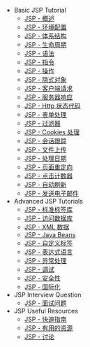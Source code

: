  - Basic JSP Tutorial
   - [JSP - 概述](jsp_overview.md)
   - [JSP - 环境配置](jsp_environment_setup.md)
   - [JSP - 体系结构](jsp_architecture.md)
   - [JSP - 生命周期](jsp_life_cycle.md)
   - [JSP - 语法](jsp_syntax.md)
   - [JSP - 指令](jsp_directives.md)
   - [JSP - 操作](jsp_actions.md)
   - [JSP - 隐式对象](jsp_implicit_objects.md)
   - [JSP - 客户端请求](jsp_client_request.md)
   - [JSP - 服务器响应](jsp_server_response.md)
   - [JSP - Http 状态代码](jsp_http_status_codes.md)
   - [JSP - 表单处理](jsp_form_processing.md)
   - [JSP - 过滤器](jsp_writing_filters.md)
   - [JSP - Cookies 处理](jsp_cookies_handling.md)
   - [JSP - 会话跟踪](jsp_session_tracking.md)
   - [JSP - 文件上传](jsp_file_uploading.md)
   - [JSP - 处理日期](jsp_handling_date.md)
   - [JSP - 页面重定向](jsp_page_redirect.md)
   - [JSP - 点击计数器](jsp_hits_counter.md)
   - [JSP - 自动刷新](jsp_auto_refresh.md)
   - [JSP - 发送电子邮件](jsp_sending_email.md)
 - Advanced JSP Tutorials
   - [JSP - 标准标签库](jsp_standard_tag_library.md)
   - [JSP - 访问数据库](jsp_database_access.md)
   - [JSP - XML 数据](jsp_xml_data.md)
   - [JSP - Java Beans](jsp_java_beans.md)
   - [JSP - 自定义标签](jsp_custom_tags.md)
   - [JSP - 表达式语言](jsp_expression_language.md)
   - [JSP - 异常处理](jsp_exception_handling.md)
   - [JSP - 调试](jsp_debugging.md)
   - [JSP - 安全性](jsp_security.md)
   - [JSP - 国际化](jsp_internationalization.md)
 - JSP Interview Question
   - [JSP - 面试问题](jsp_interview_questions.md)
 - JSP Useful Resources
   - [JSP - 快速指南](jsp_quick_guide.md)
   - [JSP - 有用的资源](jsp_useful_resources.md)
   - [JSP - 讨论](jsp_discussion.md)
